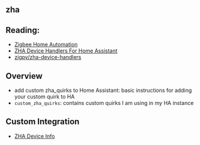## zha 

## Reading:
+ [Zigbee Home Automation](https://www.home-assistant.io/integrations/zha/)
+ [ZHA Device Handlers For Home Assistant](https://pypi.org/project/zha-quirks/)
+ [zigpy/zha-device-handlers](https://github.com/zigpy/zha-device-handlers)


## Overview
+ add custom zha_quirks to Home Assistant: basic instructions for adding your custom quirk to HA
+ `custom_zha_quirks`: contains custom quirks I am using in my HA instance

## Custom Integration
+ [ZHA Device Info](https://github.com/iamjoshk/zha-device-info)


